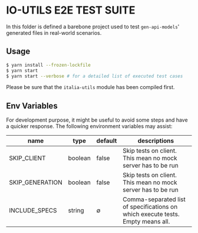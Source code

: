 # IO-UTILS E2E TEST SUITE
In this folder is defined a barebone project used to test `gen-api-models`' generated files in real-world scenarios. 

## Usage

```sh
$ yarn install --frozen-lockfile
$ yarn start
$ yarn start --verbose # for a detailed list of executed test cases
```

Please be sure that the `italia-utils` module has been compiled first.

## Env Variables

For development purpose, it might be useful to avoid some steps and have a quicker response. The following environment variables may assist:

| name | type | default | descriptions |
|-|-|-|-|
| SKIP_CLIENT | boolean| false | Skip tests on client. This mean no mock server has to be run
| SKIP_GENERATION| boolean | false | Skip tests on client. This mean no mock server has to be run
| INCLUDE_SPECS| string | ∅ | Comma-separated list of specifications on which execute tests. Empty means all. 


